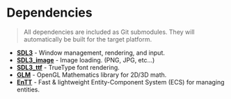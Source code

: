 # Dependencies

> All dependencies are included as Git submodules. They will automatically be built for the target platform.

- **[SDL3](https://github.com/libsdl-org/SDL)** - Window management, rendering, and input.
- **[SDL3_image](https://github.com/libsdl-org/SDL_image)** - Image loading. (PNG, JPG, etc...)
- **[SDL3_ttf](https://github.com/libsdl-org/SDL_ttf)** - TrueType font rendering.
- **[GLM](https://github.com/g-truc/glm)** - OpenGL Mathematics library for 2D/3D math.
- **[EnTT](https://github.com/skypjack/entt)** - Fast & lightweight Entity-Component System (ECS) for managing entities.
